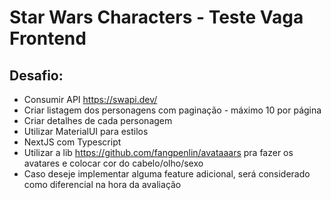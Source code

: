 # Star Wars Characters - Teste Vaga Frontend

## Desafio:

- Consumir API https://swapi.dev/
- Criar listagem dos personagens com paginação - máximo 10 por página
- Criar detalhes de cada personagem
- Utilizar MaterialUI para estilos
- NextJS com Typescript
- Utilizar a lib https://github.com/fangpenlin/avataaars pra fazer os avatares e colocar cor do cabelo/olho/sexo
- Caso deseje implementar alguma feature adicional, será considerado como diferencial na hora da avaliação
